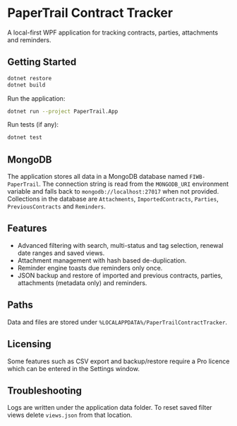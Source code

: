 # PaperTrail Contract Tracker

A local-first WPF application for tracking contracts, parties, attachments and reminders.

## Getting Started

```bash
dotnet restore
dotnet build
```

Run the application:

```bash
dotnet run --project PaperTrail.App
```

Run tests (if any):

```bash
dotnet test
```

## MongoDB

The application stores all data in a MongoDB database named `FIWB-PaperTrail`. The connection string is
read from the `MONGODB_URI` environment variable and falls back to `mongodb://localhost:27017` when not provided.
Collections in the database are `Attachments`, `ImportedContracts`, `Parties`, `PreviousContracts` and `Reminders`.

## Features

- Advanced filtering with search, multi-status and tag selection, renewal date ranges and saved views.
- Attachment management with hash based de-duplication.
- Reminder engine toasts due reminders only once.
- JSON backup and restore of imported and previous contracts, parties, attachments (metadata only) and reminders.

## Paths

Data and files are stored under `%LOCALAPPDATA%/PaperTrailContractTracker`.

## Licensing

Some features such as CSV export and backup/restore require a Pro licence which can be entered in the Settings window.

## Troubleshooting

Logs are written under the application data folder.  To reset saved filter views delete `views.json` from that location.
